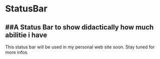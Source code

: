 # StatusBar
##A Status Bar to show didactically how much abilitie i have
---
This status bar will be used in my personal web site soon. Stay tuned for more infos.

